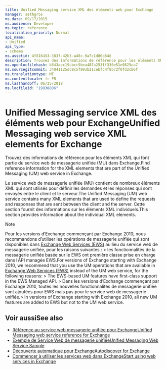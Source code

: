 ```yaml
---
title: Unified Messaging service XML des éléments web pour Exchange
manager: sethgros
ms.date: 09/17/2015
ms.audience: Developer
ms.topic: reference
localization_priority: Normal
api_name:
- Unified
api_type:
- schema
ms.assetid: 4f816453-383f-42b3-a48c-9a7c1d86a54d
description: Trouvez des informations de référence pour les éléments XML qui font partie du service web de messagerie unifiée (MU) dans Exchange.
ms.openlocfilehash: b843aec19cbcc9bea487a253ff336e51e0825ca7
ms.sourcegitcommit: 34041125dc8c5f993b21cebfc4f8b72f0fd2cb6f
ms.translationtype: MT
ms.contentlocale: fr-FR
ms.lasthandoff: 06/25/2018
ms.locfileid: "19838806"
---
```

# <a name="unified-messaging-web-service-xml-elements-for-exchange"></a><span data-ttu-id="a9412-103">Unified Messaging service XML des éléments web pour Exchange</span><span class="sxs-lookup"><span data-stu-id="a9412-103">Unified Messaging web service XML elements for Exchange</span></span>

<span data-ttu-id="a9412-104">Trouvez des informations de référence pour les éléments XML qui font partie du service web de messagerie unifiée (MU) dans Exchange.</span><span class="sxs-lookup"><span data-stu-id="a9412-104">Find reference information for the XML elements that are part of the Unified Messaging (UM) web service in Exchange.</span></span>
  
<span data-ttu-id="a9412-105">Le service web de messagerie unifiée (MU) contient de nombreux éléments XML qui sont utilisés pour définir les demandes et les réponses qui sont envoyés entre le client et le serveur.</span><span class="sxs-lookup"><span data-stu-id="a9412-105">The Unified Messaging (UM) web service contains many XML elements that are used to define the requests and responses that are sent between the client and the server.</span></span> <span data-ttu-id="a9412-106">Cette section fournit des informations sur les éléments XML individuels.</span><span class="sxs-lookup"><span data-stu-id="a9412-106">This section provides information about the individual XML elements.</span></span>
  
> [!NOTE]
>  <span data-ttu-id="a9412-107">Pour les versions d’Exchange commençant par Exchange 2010, nous recommandons d’utiliser les opérations de messagerie unifiée qui sont disponibles dans [Exchange Web Services (EWS)](http://msdn.microsoft.com/library/60285497-0c4e-4e51-84e1-34dd6d89a5d8%28Office.15%29.aspx) au lieu du service web de messagerie unifiée, pour les raisons suivantes : > les fonctionnalités de la messagerie unifiée basée sur le EWS ont première classe prise en charge dans l’API managée EWS.</span><span class="sxs-lookup"><span data-stu-id="a9412-107">For versions of Exchange starting with Exchange 2010, we recommend that you use the UM operations that are available in [Exchange Web Services (EWS)](http://msdn.microsoft.com/library/60285497-0c4e-4e51-84e1-34dd6d89a5d8%28Office.15%29.aspx) instead of the UM web service, for the following reasons: >  The EWS-based UM features have first-class support in the EWS Managed API.</span></span> <span data-ttu-id="a9412-108">> Dans les versions d’Exchange commençant par Exchange 2010, toutes les nouvelles fonctionnalités de messagerie unifiée sont ajoutées pour EWS mais pas pour le service web de messagerie unifiée.</span><span class="sxs-lookup"><span data-stu-id="a9412-108">>  In versions of Exchange starting with Exchange 2010, all new UM features are added to EWS but not to the UM web service.</span></span> 
  
## <a name="see-also"></a><span data-ttu-id="a9412-109">Voir aussi</span><span class="sxs-lookup"><span data-stu-id="a9412-109">See also</span></span>

- [<span data-ttu-id="a9412-110">Référence au service web messagerie unifiée pour Exchange</span><span class="sxs-lookup"><span data-stu-id="a9412-110">Unified Messaging web service reference for Exchange</span></span>](unified-messaging-web-service-reference-for-exchange.md)
- [<span data-ttu-id="a9412-111">Exemple de Service Web de messagerie unifiée</span><span class="sxs-lookup"><span data-stu-id="a9412-111">Unified Messaging Web Service Sample</span></span>](http://www.microsoft.com/en-us/download/details.aspx?id=14832)
- [<span data-ttu-id="a9412-112">Découverte automatique pour Exchange</span><span class="sxs-lookup"><span data-stu-id="a9412-112">Autodiscover for Exchange</span></span>](../exchange-web-services/autodiscover-for-exchange.md)
- [<span data-ttu-id="a9412-113">Commencer à utiliser les services web dans Exchange</span><span class="sxs-lookup"><span data-stu-id="a9412-113">Start using web services in Exchange</span></span>](../exchange-web-services/start-using-web-services-in-exchange.md)
    


